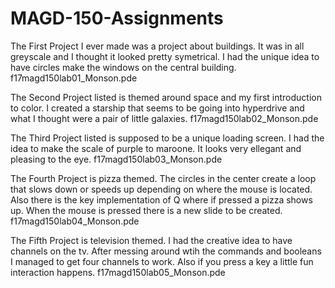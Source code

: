 # MAGD-150-Assignments
The First Project I ever made was a project about buildings. It was in all greyscale and I thought it looked pretty symetrical. I had the unique idea to have circles make the windows on the central building.
f17magd150lab01_Monson.pde

The Second Project listed is themed around space and my first introduction to color. I created a starship that seems to be going into hyperdrive and what I thought were a pair of little galaxies.
f17magd150lab02_Monson.pde

The Third Project listed is supposed to be a unique loading screen. I had the idea to make the scale of purple to maroone. It looks very ellegant and pleasing to the eye.
f17magd150lab03_Monson.pde

The Fourth Project is pizza themed. The circles in the center create a loop that slows down or speeds up depending on where the mouse is located. Also there is the key implementation of Q where if pressed a pizza shows up. When the mouse is pressed there is a new slide to be created.
f17magd150lab04_Monson.pde

The Fifth Project is television themed. I had the creative idea to have channels on the tv. After messing around wtih the commands and booleans I managed to get four channels to work. Also if you press a key a little fun interaction happens.
f17magd150lab05_Monson.pde

